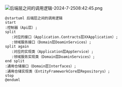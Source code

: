 ![后端层之间的调用逻辑-2024-7-2508:42:45.png](https://gitee.com/huangxuefang0929/xiu_img/raw/master/%E5%90%8E%E7%AB%AF%E5%B1%82%E4%B9%8B%E9%97%B4%E7%9A%84%E8%B0%83%E7%94%A8%E9%80%BB%E8%BE%91-2024-7-2508:42:45.png)


~~~Pluml
@startuml 后端层之间的调用逻辑
start
:控制器（Api层）;
split
   :对应的接口（Application.Contracts层XXApplication）;
   :领域服务接口（Domain层DoaminServices）;
split again
   :对应的实现类（Application层AppService）;
   :领域服务实现类（Domain层DoaminServices）;
end split
:通用仓储接口（Domain层Interfaces）;
:通用仓储实现类（EntityFrameworkCore层Repositorys）;
stop
@enduml
~~~
